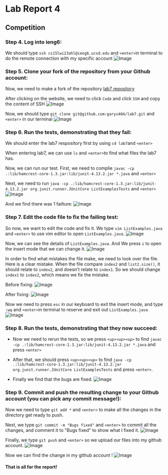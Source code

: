 # Lab Report 4
## Competition

### Step 4. Log into ieng6:
We should type `ssh cs15lwi23ahl@ieng6.ucsd.edu` and `<enter>`in terminal to do the remote connection with my specific account
   ![Image](Step4.png)

### Step 5. Clone your fork of the repository from your Github account:
Now, we need to make a fork of the repository [lab7 repository](https://github.com/ucsd-cse15l-w23/lab7)

After clicking on the website, we need to click `Code` and click `SSH` and copy the content of SSH
   ![Image](Step5.1.png)
   
Now, we should type `git clone git@github.com:garys404/lab7.git` and `<enter>` in our terminal
   ![Image](Step5.2.png)

### Step 6. Run the tests, demonstrating that they fail:
We should enter the lab7 respository first by using `cd lab7`and `<enter>`

When entering lab7, we can use `ls` and `<enter>`to find what files the lab7 has.

Now, we can run our test. First, we need to complie `javac -cp .:lib/hamcrest-core-1.3.jar:lib/junit-4.13.2.jar *.java` and `<enter>`

Next, we need to run `java -cp .:lib/hamcrest-core-1.3.jar:lib/junit-4.13.2.jar org.junit.runner.JUnitCore ListExamplesTests` and `<enter>`
   ![Image](Step6.1.png)
   
And we find there was 1 failture:
   ![Image](Step6.2.png)
   
### Step 7. Edit the code file to fix the failing test:
So now, we want to edit the code and fix it. We type `vim ListExamples.java` and `<enter>` to use vim editor to open `ListExamples.java`.
   ![Image](Step7.1.png)
   
Now, we can see the details of `ListExamples.java`. And We press `i` to open the insert mode that we can change it.
   ![Image](Step7.2.png)
   
In order to find what mistakes the file make, we need to look over the file. Here is a clear mistake. When the file compare `index2` and `list2.size()`, it should relate to `index2`, and doesn't relate to `index1`. So we should change `index1` to `index2`, which means we fix the mistake.

Before fixing:
   ![Image](Step7.3.png)
   
After fixing:
   ![Image](Step7.4.png)
   
Now we need to press `esc` in our keyboard to exit the insert mode, and type `:wq` and `<enter>`in terminal to reserve and exit out `ListExamples.java`
   ![Image](Step7.5.png)

### Step 8. Run the tests, demonstrating that they now succeed:
* Now we need to rerun the tests, so we press `<up><up><up>` to find `javac -cp .:lib/hamcrest-core-1.3.jar:lib/junit-4.13.2.jar *.java` and press `<enter>`

* After that, we should press `<up><up><up>` to find `java -cp .:lib/hamcrest-core-1.3.jar:lib/junit-4.13.2.jar org.junit.runner.JUnitCore ListExamplesTests` and press `<enter>`.

* Finally we find that the bugs are fixed.
   ![Image](Step8.1.png)

### Step 9. Commit and push the resulting change to your Github account (you can pick any commit message!):
Now we need to type `git add *` and `<enter>` to make all the changes in the directory get ready to push.

Next, we type `git commit -m "Bugs fixed"` and `<enter>` to commit all the changes, and comment it to "Bugs fixed" to show what I fixed it.
   ![Image](Step9.1.png)
   
Finally, we type `git push` and `<enter>` so we upload our files into my github account.
   ![Image](Step9.2.png)
   
Now we can find the change in my github account !
   ![Image](Step9.3.png)




#### That is all for the report!

